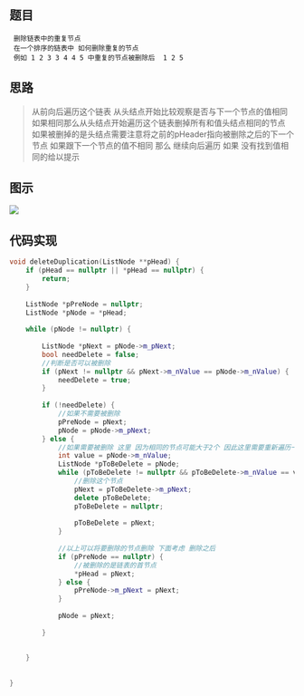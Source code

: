 ## 题目

```
 删除链表中的重复节点
 在一个排序的链表中 如何删除重复的节点
 例如 1 2 3 3 4 4 5 中重复的节点被删除后  1 2 5
```

## 思路

> 从前向后遍历这个链表 从头结点开始比较观察是否与下一个节点的值相同
> 如果相同那么从头结点开始遍历这个链表删掉所有和值头结点相同的节点
> 如果被删掉的是头结点需要注意将之前的pHeader指向被删除之后的下一个节点
> 如果跟下一个节点的值不相同 那么 继续向后遍历 如果 没有找到值相同的给以提示


## 图示

![](http://og0h689k8.bkt.clouddn.com/18-3-15/26052341.jpg)

## 代码实现

```c++
void deleteDuplication(ListNode **pHead) {
    if (pHead == nullptr || *pHead == nullptr) {
        return;
    }
    
    ListNode *pPreNode = nullptr;
    ListNode *pNode = *pHead;
    
    while (pNode != nullptr) {
        
        ListNode *pNext = pNode->m_pNext;
        bool needDelete = false;
        //判断是否可以被删除
        if (pNext != nullptr && pNext->m_nValue == pNode->m_nValue) {
            needDelete = true;
        }
        
        if (!needDelete) {
            //如果不需要被删除
            pPreNode = pNext;
            pNode = pNode->m_pNext;
        } else {
            //如果需要被删除 这里 因为相同的节点可能大于2个 因此这里需要重新遍历一下
            int value = pNode->m_nValue;
            ListNode *pToBeDelete = pNode;
            while (pToBeDelete != nullptr && pToBeDelete->m_nValue == value) {
                //删除这个节点
                pNext = pToBeDelete->m_pNext;
                delete pToBeDelete;
                pToBeDelete = nullptr;
                
                pToBeDelete = pNext;
            }
            
            //以上可以将要删除的节点删除 下面考虑 删除之后
            if (pPreNode == nullptr) {
                //被删除的是链表的首节点
                *pHead = pNext;
            } else {
                pPreNode->m_pNext = pNext;
            }
            
            pNode = pNext;
            
        }
        
        
    }
    
    
}
```


